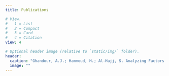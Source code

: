 ```yaml
---
title: Publications

# View.
#   1 = List
#   2 = Compact
#   3 = Card
#   4 = Citation
view: 4

# Optional header image (relative to `static/img/` folder).
header:
  caption: "Ghandour, A.J.; Hammoud, H.; Al-Hajj, S. Analyzing Factors Associated with Fatal Road Crashes: A Machine Learning Approach. Int. J. Environ. Res. Public Health 2020, 17, 4111."
  image: ""
---
```


